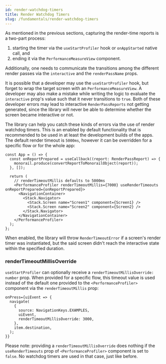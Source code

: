 ```yaml
---
id: render-watchdog-timers
title: Render Watchdog Timers
slug: /fundamentals/render-watchdog-timers
---
```


As mentioned in the previous sections, capturing the render-time reports is a two-part process:

1. starting the timer via the `useStartProfiler` hook or `onAppStarted` native call, and
2. ending it via the `PerformanceMeasureView` component.

Additionally, one needs to communicate the transitions among the different render passes via the `interactive` and the `renderPassName` props.

It is possible that a developer may use the `useStartProfiler` hook, but forget to wrap the target screen with an `PerformanceMeasureView`. A developer may also make a mistake while writing the logic to evaluate the `interactive` prop's value such that it never transitions to `true`. Both of these developer errors may lead to interactive `RenderPassReports` not getting generated, since the library will never be able to determine whether the screen became interactive or not.

The library can help you catch these kinds of errors via the use of render watchdog timers. This is an enabled by default functionality that is recommended to be used in at least the development builds of the apps.
The default render timeout is `5000ms`, however it can be overridden for a specific flow or for the whole app:

```tsx
const App = () => {
  const onReportPrepared = useCallback((report: RenderPassReport) => {
    monorail.produce(convertReportToMonorailObject(report));
  }, []);

  return (
    // renderTimeoutMillis defaults to 5000ms
    <PerformanceProfiler renderTimeoutMillis={7000} useRenderTimeouts onReportPrepared={onReportPrepared}>
      <NavigationContainer>
        <Stack.Navigator>
          <Stack.Screen name="Screen1" component={Screen1} />
          <Stack.Screen name="Screen2" component={Screen2} />
        </Stack.Navigator>
      </NavigationContainer>
    </PerformanceProfiler>
  );
};
```

When enabled, the library will throw `RenderTimeoutError` if a screen's render timer was instantiated, but the said screen didn't reach the interactive state within the specified duration.

### renderTimeoutMillisOverride

`useStartProfiler` can optionally receive a `renderTimeoutMillisOverride: number` prop. When provided for a specific flow, this timeout value is used instead of the default one provided to the `<PerformanceProfiler>` component via the `renderTimeoutMillis` prop:

```tsx
onPress={uiEvent => {
  navigate(
    {
      source: NavigationKeys.EXAMPLES,
      uiEvent,
      renderTimeoutMillisOverride: 3000,
    },
    item.destination,
  );
}}
```

Please note: providing a `renderTimeoutMillisOverride` does nothing if the `useRenderTimeouts` prop of `<PerformanceProfiler>` component is set to `false`. No watchdog timers are used in that case, just like before.
